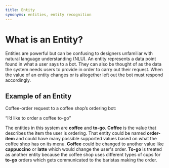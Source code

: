 ```yaml
---
title: Entity
synonyms: entities, entity recognition
---
```

# What is an Entity?
Entities are powerful but can be confusing to designers unfamiliar with natural language understanding (NLU). An entity represents a data point found in what a user says to a bot. They can also be thought of as the data the system needs users to provide in order to carry out their request. When the value of an entity changes or is altogether left out the bot must respond accordingly.  

## Example of an Entity
Coffee-order request to a coffee shop’s ordering bot:

“I’d like to order a coffee to-go”

The entities in this system are **coffee** and **to-go**. **Coffee** is the value that describes the item the user is ordering. That entity could be named **order-item** and could have many possible supported values based on what the coffee shop has on its menu. **Coffee** could be changed to another value like **cappuccino** or **latte** which would change the user's order. **To-go** is treated as another entity because the coffee shop uses different types of cups for **to-go** orders which gets communicated to the baristas making the order. 
